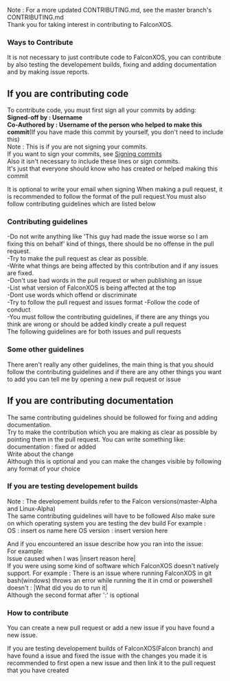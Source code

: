 Note : For a more updated CONTRIBUTING.md, see the master branch's CONTRIBUTING.md
<br>
Thank you for taking interest in contributing to FalconXOS.

### Ways to Contribute

It is not necessary to just contribute code to FalconXOS, you can contribute by also testing the developement builds, fixing and adding documentation and by making issue reports.

## If you are contributing code

To contribute code, you must first sign all your commits by adding:
<br>
<b>Signed-off by : Username</b>
<br>
<b>Co-Authored by : Username of the person who helped to make this commit</b>(If you have made this commit by yourself, you don't need to include this)
<br>
  Note : This is if you are not signing your commits.
<br>
  If you want to sign your commits, see <a href="https://docs.github.com/en/authentication/managing-commit-signature-verification/signing-commits">Signing commits</a>
<br>
  Also it isn't necessary to include these lines or sign commits.
  <br>
  It's just that everyone should know who has created or helped making this commit

It is optional to write your email when signing
When making a pull request, it is recommended to follow the format of the pull request.You must also follow contributing guidelines which are listed below

### Contributing guidelines
-Do not write anything like 'This guy had made the issue worse so I am fixing this on behalf' kind of things, there should be no offense in the pull request.
<br>
-Try to make the pull request as clear as possible.
<br>
-Write what things are being affected by this contribution and if any issues are fixed.
<br>
-Don't use bad words in the pull request or when publishing an issue
<br>
-List what version of FalconXOS is being affected at the top
<br>
-Dont use words which offend or discriminate
<br>
-Try to follow the pull request and issues format
-Follow the code of conduct
<br>
-You must follow the contributing guidelines, if there are any things you think are wrong or should be added kindly create a pull request
<br>
The following guidelines are for both issues and pull requests
<br>
### Some other guidelines

There aren't really any other guidelines, the main thing is that you should follow the contributing guidelines and if there are any other things you want to add you can tell me by opening a new pull request or issue

## If you are contributing documentation

The same contributing guidelines should be followed for fixing and adding documentation.
  <br>
Try to make the contribution which you are making as clear as possible by pointing them in the pull request.
You can write something like:
<br>
documentation : fixed or added
<br>
Write about the change
  <br>
Although this is optional and you can make the changes visible by following any format of your choice

### If you are testing developement builds

Note : The developement builds refer to the Falcon versions(master-Alpha and Linux-Alpha)
<br>
The same contributing guidelines will have to be followed
Also make sure on which operating system you are testing the dev build
For example :
<br>
OS : insert os name here
OS version : insert version here

And if you encountered an issue describe how you ran into the issue:
  <br>
For example:
  <br>
Issue caused when I was |insert reason here|
  <br>
If you were using some kind of software which FalconXOS doesn't natively support.
For example : There is an issue where running FalconXOS in git bash(windows) throws an error while running the it in cmd or powershell doesn't
<Write the name of the app which you used to run FalconXOS> : |What did you do to run it|
  <br>
Although the second format after ':' is optional
  
### How to contribute
  
You can create a new pull request or add a new issue if you have found a new issue.
<br>

If you are testing developement builds of FalconXOS(Falcon branch) and have found a issue and fixed the issue with the changes you made it is recommended to first open a new issue and then link it to the pull request that you have created

